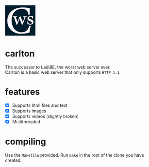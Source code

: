 <img src="https://github.com/apladi/carlton/blob/main/bin/icons/carlton.png?raw=true" width="100" height="100"> </img>
# carlton  
The successor to LadiBE, the worst web server ever.  
Carlton is a basic web server that only supports `HTTP 1.1`.  
# features  
- [x] Supports html files and text  
- [x] Supports images  
- [x] Supports videos (slightly broken)   
- [x] Multithreaded  
# compiling  
Use the `Makefile` provided.
Run `make` in the root of the clone you have created.